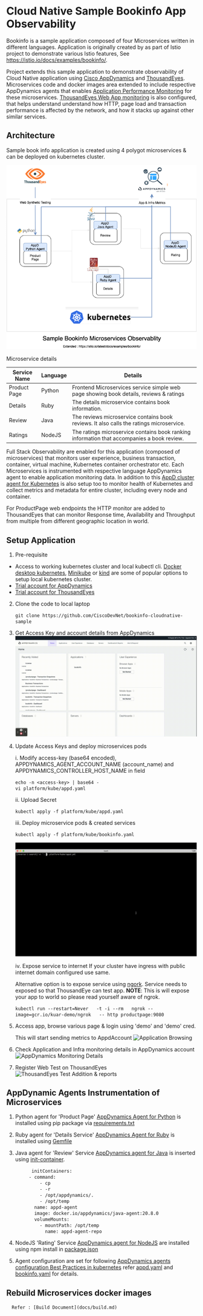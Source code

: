 # Cloud Native Sample Bookinfo App Observability

Bookinfo is a sample application composed of four Microservices written in different languages. Application is originally 
created by as part of Istio project to demonstrate various Istio features, See <https://istio.io/docs/examples/bookinfo/>.

Project extends this sample application to demonstrate observability of Cloud Native application using [Cisco AppDynamics](https://www.appdynamics.com/) 
and [ThousandEyes](https://www.thousandeyes.com/). 
Microservices code and docker images area extended to include respective AppDynamics agents that enables [Application Performance Monitoring]() 
for these microservices. [ThousandEyes Web App monitoring](https://www.thousandeyes.com/resources/website-monitoring-use-case) is also configured, that helps understand understand how HTTP, page load and transaction 
performance is affected by the network, and how it stacks up against other similar services.     


## Architecture
Sample book info application is created using 4 polygot microservices & can be deployed on kubernetes cluster. 

![](docs/Bookinfo-Appd-agent.png)
 
Microservice details 

| Service Name | Language | Details | 
|--------------|----------|---------|
|Product Page  | Python   | Frontend Microservices service simple web page showing book details, reviews & ratings| 
|Details       | Ruby     | The details microservice contains book information.| 
|Review        | Java     | The reviews microservice contains book reviews. It also calls the ratings microservice.|
|Ratings       | NodeJS   | The ratings microservice contains book ranking information that accompanies a book review.|


Full Stack Observability are enabled for this application (composed of microservices) that monitors user experience, business transaction, 
container, virtual machine, Kubernetes container orchestrator etc.  Each Microservices is instrumented with respective language AppDynamics agent to enable application monitoring data. 
In addition to this [AppD cluster agent for Kubernetes](https://docs.appdynamics.com/21.5/en/infrastructure-visibility/monitor-kubernetes-with-the-cluster-agent) is also setup too to monitor health of Kubernetes and collect metrics and metadata for entire cluster, including every node and container. 

For ProductPage web endpoints the HTTP monitor are added to ThousandEyes that can monitor Response time, Availability and Throughput from 
multiple from different geographic location in world.   


## Setup Application 

1. Pre-requisite
  - Access to working kubernetes cluster and local kubectl cli. [Docker desktop kubernetes](https://docs.docker.com/desktop/kubernetes/), [Minikube](https://minikube.sigs.k8s.io/docs/start/) or [kind](https://kind.sigs.k8s.io/) are some of popular
  options to setup local kubernetes cluster. 
  - [Trial account for AppDynamics](https://www.appdynamics.com/free-trial/)
  - [Trial account for ThousandEyes](https://www.thousandeyes.com/lps/network-monitoring/#lps-free-trial)
  
2. Clone the code to local laptop 
    ```
    git clone https://github.com/CiscoDevNet/bookinfo-cloudnative-sample
    ```
3. Get Access Key and account details from AppDynamics
     ![Access keys & Account Name](docs/appd-account.gif)

4. Update Access Keys and deploy microservices pods

    i. Modify access-key (base64 encoded), APPDYNAMICS_AGENT_ACCOUNT_NAME (account_name) and APPDYNAMICS_CONTROLLER_HOST_NAME in field
    ```
    echo -n <access-key> | base64 - 
    vi platform/kube/appd.yaml
    ```
    ii. Upload Secret 
    ```
    kubectl apply -f platform/kube/appd.yaml
    ```
    iii. Deploy microservice pods & created services
    ```
    kubectl apply -f platform/kube/bookinfo.yaml
    ```

    ![Sample Creation](docs/start-services.gif)
    
    iv. Expose service to internet
    If your cluster have ingress with public internet domain configured use same. 

    Alternative option is to expose service using [ngork](https://ngrok.com/). Service needs to exposed so that ThousandEye can test app. 
    **NOTE**: This is will expose your app to world so please read yourself aware of ngrok. 
    ```
    kubectl run --restart=Never   -t -i --rm   ngrok --image=gcr.io/kuar-demo/ngrok   -- http productpage:9080
    ```

5. Access app, browse various page & login using 'demo' and 'demo' cred. 

   This will start sending metrics to AppdAccount
   ![Application Browsing](docs/bookinfo-app.gif)

6. Check Application and Infra monitoring details in AppDynamics account 
   ![AppDynamics Monitoring Details](docs/appd-bookinfo.gif)

7. Register Web Test on ThousandEyes
   ![ThousandEyes Test Addition & reports](docs/ThousandEyes-TestCreate.gif)




## AppDynamic Agents Instrumentation of Microservices 
1. Python agent for 'Product Page' 
   [AppDynamics Agent for Python](https://docs.appdynamics.com/21.5/en/application-monitoring/install-app-server-agents/python-agent) is installed using pip package  via [requirements.txt](src/productpage/requirements.txt)

2. Ruby agent for 'Details Service'
   [AppDynamics Agent for Ruby](https://docs.appdynamics.com/display/RUBY/Getting+Started+with+Ruby+Agent) is installed using [Gemfile](src/details/Gemfile) 

3. Java agent for 'Review' Service
   [AppDynamics agent for Java](https://docs.appdynamics.com/21.5/en/application-monitoring/install-app-server-agents/java-agent/install-the-java-agent/install-the-java-agent-in-containers#InstalltheJavaAgentinContainers-init) is inserted using [init-container](platform/kube/bookinfo.yaml). 
   ```
         initContainers:
        - command:
            - cp
            - -r
            - /opt/appdynamics/.
            - /opt/temp
          name: appd-agent
          image: docker.io/appdynamics/java-agent:20.8.0
          volumeMounts:
            - mountPath: /opt/temp
              name: appd-agent-repo
   ```

4. NodeJS 'Rating' Service
   [AppDynamics agent for NodeJS](https://docs.appdynamics.com/21.5/en/application-monitoring/install-app-server-agents/node-js-agent) are installed using npm install in  [package.json](src/ratings/package.json)


5. Agent configuration are set for following [AppDynamics agents configuration Best Practices in kubernetes](https://docs.appdynamics.com/21.5/en/application-monitoring/install-app-server-agents/container-installation-options/instrument-kubernetes-applications-manually/best-practices-to-configure-agents-in-kubernetes) refer [appd.yaml](platform/kube/appd.yaml) and [bookinfo.yaml](platform/kube/bookinfo.yaml) for details. 

## Rebuild Microservices docker images
      Refer : [Build Document](docs/build.md)